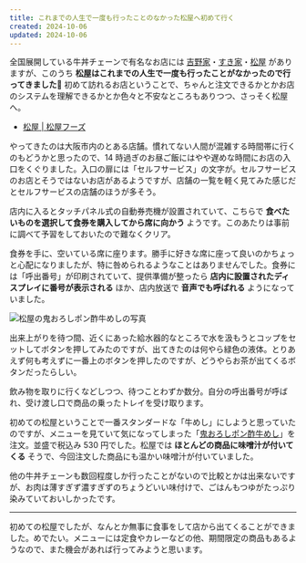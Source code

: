 ```yaml
---
title: これまでの人生で一度も行ったことのなかった松屋へ初めて行く
created: 2024-10-06
updated: 2024-10-06
---
```


全国展開している牛丼チェーンで有名なお店には [吉野家](https://www.yoshinoya.com/)・[すき家](https://www.sukiya.jp/)・[松屋](https://www.matsuyafoods.co.jp/matsuya/) がありますが、このうち **松屋はこれまでの人生で一度も行ったことがなかったので行ってきました🍚** 初めて訪れるお店ということで、ちゃんと注文できるかとかお店のシステムを理解できるかとか色々と不安なところもありつつ、さっそく松屋へ。

- [松屋 | 松屋フーズ](https://www.matsuyafoods.co.jp/matsuya/)

やってきたのは大阪市内のとある店舗。慣れてない人間が混雑する時間帯に行くのもどうかと思ったので、14 時過ぎのお昼ご飯にはやや遅めな時間にお店の入口をくぐりました。入口の扉には「セルフサービス」の文字が。セルフサービスのお店とそうではないお店があるようですが、店舗の一覧を軽く見てみた感じだとセルフサービスの店舗のほうが多そう。

店内に入るとタッチパネル式の自動券売機が設置されていて、こちらで **食べたいものを選択して食券を購入してから席に向かう** ようです。このあたりは事前に調べて予習をしておいたので難なくクリア。

食券を手に、空いている席に座ります。勝手に好きな席に座って良いのかちょっと心配になりましたが、特に咎められるようなことはありませんでした。食券には「呼出番号」が印刷されていて、提供準備が整ったら **店内に設置されたディスプレイに番号が表示される** ほか、店内放送で **音声でも呼ばれる** ようになっていました。

![松屋の鬼おろしポン酢牛めしの写真](bbb9cc0e-7421-4d6e-c43a-ed04403ce100)

出来上がりを待つ間、近くにあった給水器的なところで水を汲もうとコップをセットしてボタンを押してみたのですが、出てきたのは何やら緑色の液体。とりあえず何も考えずに一番上のボタンを押したのですが、どうやらお茶が出てくるボタンだったらしい。

飲み物を取りに行くなどしつつ、待つことわずか数分。自分の呼出番号が呼ばれ、受け渡し口で商品の乗ったトレイを受け取ります。

初めての松屋ということで一番スタンダードな「牛めし」にしようと思っていたのですが、メニューを見ていて気になってしまった「[鬼おろしポン酢牛めし](https://www.matsuyafoods.co.jp/matsuya/menu/gyumeshi/gyu_onioroshi_hp_240716.html)」を注文。並盛で税込み 530 円でした。松屋では **ほとんどの商品に味噌汁が付いてくる** そうで、今回注文した商品にも温かい味噌汁が付いていました。

他の牛丼チェーンも数回程度しか行ったことがないので比較とかは出来ないですが、お肉は薄すぎず濃すぎずのちょうどいい味付けで、ごはんもつゆがたっぷり染みていておいしかったです。

---

初めての松屋でしたが、なんとか無事に食事をして店から出てくることができました。めでたい。メニューには定食やカレーなどの他、期間限定の商品もあるようなので、また機会があれば行ってみようと思います。
